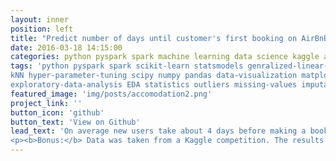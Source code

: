 ```yaml
---
layout: inner
position: left
title: "Predict number of days until customer's first booking on AirBnB in Python"
date: 2016-03-18 14:15:00
categories: python pyspark spark machine learning data science kaggle airbnb 
tags: 'python pyspark spark scikit-learn statsmodels genralized-linear-models GLM gradient-boost-ensemble
kNN hyper-parameter-tuning scipy numpy pandas data-visualization matplotlib seaborn bokeh data-wrangling data-munging
exploratory-data-analysis EDA statistics outliers missing-values imputation'
featured_image: 'img/posts/accomodation2.png'
project_link: ''
button_icon: 'github'
button_text: 'View on Github'
lead_text: 'On average new users take about 4 days before making a booking.<br>
<p><b>Bonus:</b> Data was taken from a Kaggle competition. The results include feature selection using Recursive Feature Elimination.</p>'
---
```

